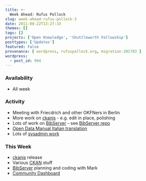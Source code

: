 ```yaml
---
title: >-
  Week Ahead: Rufus Pollock
slug: week-ahead-rufus-pollock-3
date: 2011-08-22T13:27:33
themes: []
tags: []
projects: ['Open Knowledge', 'Shuttleworth Fellowship']
posttypes: ['Updates']
featured: False
provenance: [ wordpress, rufuspollock.org, migration-201703 ]
wordpress:
  - post_id: 994
---
```


### Availability

* All week

### Activity

* Meeting with Friecdrich and other OKFNers in Berlin
* More work on [ckanjs][] - e.g. edit in place, polishing
* Lots of work on [BibServer][] - see [BibServer repo][]
* [Open Data Manual Italian translation][odm-it]
* Lots of [sysadmin work][]

### This Week

* [ckanjs][] release
* Various [CKAN][] stuff
* [BibServer][] planning and coding with Mark
* [Community Dashboard][]

[CKAN]: http://ckan.org/
[sysadmin work]: http://trac.okfn.org/query?component=sysadmin&status=!closed
[BibServer]: http://bibserver.okfn.org/
[BibServer repo]: http://github.com/okfn/bibserver
[ckanjs]: http://github.com/okfn/ckanjs
[odm-it]: http://opendatamanual.org/it/
[Community Dashboard]: http://wiki.okfn.org/Community_Dashboard


